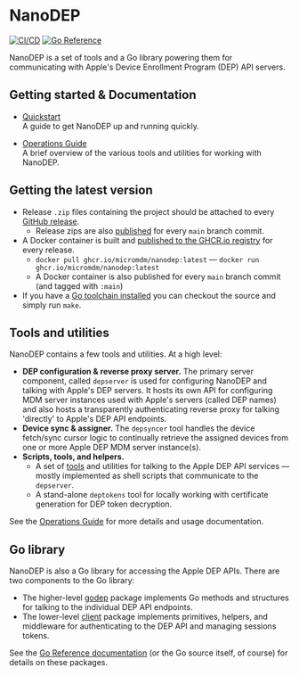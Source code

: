 # NanoDEP

[![CI/CD](https://github.com/micromdm/nanodep/actions/workflows/on-push-pr.yml/badge.svg?branch=main)](https://github.com/micromdm/nanodep/actions/workflows/on-push-pr.yml) [![Go Reference](https://pkg.go.dev/badge/github.com/micromdm/nanodep.svg)](https://pkg.go.dev/github.com/micromdm/nanodep)

NanoDEP is a set of tools and a Go library powering them for communicating with Apple's Device Enrollment Program (DEP) API servers.

## Getting started & Documentation

- [Quickstart](docs/quickstart.md)  
A guide to get NanoDEP up and running quickly.

- [Operations Guide](docs/operations-guide.md)  
A brief overview of the various tools and utilities for working with NanoDEP.

## Getting the latest version

* Release `.zip` files containing the project should be attached to every [GitHub release](https://github.com/micromdm/nanodep/releases).
  * Release zips are also [published](https://github.com/micromdm/nanodep/actions) for every `main` branch commit.
* A Docker container is built and [published to the GHCR.io registry](http://ghcr.io/micromdm/nanodep) for every release.
  * `docker pull ghcr.io/micromdm/nanodep:latest` — `docker run ghcr.io/micromdm/nanodep:latest`
  * A Docker container is also published for every `main` branch commit (and tagged with `:main`)
* If you have a [Go toolchain installed](https://go.dev/doc/install) you can checkout the source and simply run `make`.

## Tools and utilities

NanoDEP contains a few tools and utilities. At a high level:

- **DEP configuration & reverse proxy server.** The primary server component, called `depserver` is used for configuring NanoDEP and talking with Apple's DEP servers. It hosts its own API for configuring MDM server instances used with Apple's servers (called DEP names) and also hosts a transparently authenticating reverse proxy for talking 'directly' to Apple's DEP API endpoints.
- **Device sync & assigner.** The `depsyncer` tool handles the device fetch/sync cursor logic to continually retrieve the assigned devices from one or more Apple DEP MDM server instance(s).
- **Scripts, tools, and helpers.**
  - A set of [tools](tools) and utilities for talking to the Apple DEP API services — mostly implemented as shell scripts that communicate to the `depserver`.
  - A stand-alone `deptokens` tool for locally working with certificate generation for DEP token decryption.

See the [Operations Guide](docs/operations-guide.md) for more details and usage documentation.

## Go library

NanoDEP is also a Go library for accessing the Apple DEP APIs. There are two components to the Go library:

* The higher-level [godep](https://pkg.go.dev/github.com/micromdm/nanodep/godep) package implements Go methods and structures for talking to the individual DEP API endpoints.
* The lower-level [client](https://pkg.go.dev/github.com/micromdm/nanodep/client) package implements primitives, helpers, and middleware for authenticating to the DEP API and managing sessions tokens.

See the [Go Reference documentation](https://pkg.go.dev/github.com/micromdm/nanodep) (or the Go source itself, of course) for details on these packages.
